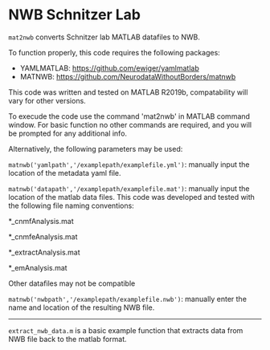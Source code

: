 # NWB Schnitzer Lab

`mat2nwb` converts Schnitzer lab MATLAB datafiles to NWB. 

To function properly, this code requires the following packages: 
 - YAMLMATLAB: https://github.com/ewiger/yamlmatlab
 - MATNWB: https://github.com/NeurodataWithoutBorders/matnwb
 
 This code was written and tested on MATLAB R2019b, compatability will vary for other versions.
 
 To execude the code use the command 'mat2nwb' in MATLAB command window. 
 For basic function no other commands are required, and you will be prompted for any additional
 info. 
 
 Alternatively, the following parameters may be used:
 
 `matnwb('yamlpath','/examplepath/examplefile.yml')`:  manually input the location of the metadata
 yaml file. 
 
 `matnwb('datapath','/examplepath/examplefile.mat')`: manually input the location of the matlab
 data files. This code was developed and tested with the following file naming conventions:
 
 *_cnmfAnalysis.mat
 
 *_cnmfeAnalysis.mat
 
 *_extractAnalysis.mat
 
 *_emAnalysis.mat
 
 Other datafiles may not be compatible
 
 `matnwb('nwbpath','/examplepath/examplefile.nwb')`: manually enter the name and location of the
 resulting NWB file.
 
 ---
 
`extract_nwb_data.m` is a basic example function that extracts data from NWB file back to the matlab format. 
